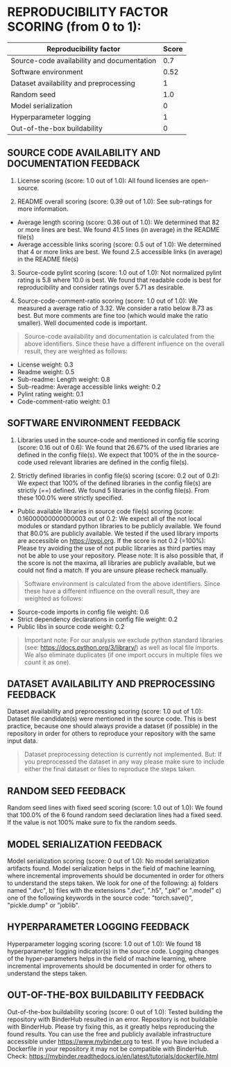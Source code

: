 # REPRODUCIBILITY FACTOR SCORING (from 0 to 1): 

| Reproducibility factor | Score |
| ----------- | ----------- |
| Source-code availability and documentation |  0.7 |
| Software environment |  0.52 |
| Dataset availability and preprocessing |  1 |
| Random seed |  1.0 |
| Model serialization |  0 |
| Hyperparameter logging |  1 |
| Out-of-the-box buildability |  0 |


## SOURCE CODE AVAILABILITY AND DOCUMENTATION FEEDBACK

1. License scoring (score: 1.0 out of 1.0): All found licenses are open-source.

2. README overall scoring (score: 0.39 out of 1.0): See sub-ratings for more information.

- Average length scoring (score: 0.36 out of 1.0): We determined that 82 or more lines are best. We found 41.5 lines (in average) in the README file(s)
- Average accessible links scoring (score: 0.5 out of 1.0): We determined that 4 or more links are best. We found 2.5 accessible links (in average) in the README file(s)
3. Source-code pylint scoring (score: 1.0 out of 1.0): Not normalized pylint rating is 5.8 where 10.0 is best. We found that readable code is best for reproducibility and consider ratings over 5.71 as desirable.

4. Source-code-comment-ratio scoring (score: 1.0 out of 1.0): We measured a average ratio of 3.32. We consider a ratio below 8.73 as best. But more comments are fine too (which would make the ratio smaller). Well documented code is important.

> Source-code availability and documentation is calculated from the above identifiers. Since these have a different influence on the overall result, they are weighted as follows:

- License weight: 0.3
- Readme weight: 0.5
- Sub-readme: Length weight: 0.8
- Sub-readme: Average accessible links weight: 0.2
- Pylint rating weight: 0.1
- Code-comment-ratio weight: 0.1


## SOFTWARE ENVIRONMENT FEEDBACK

1. Libraries used in the source-code and mentioned in config file scoring (score: 0.16 out of 0.6): We found that 26.67% of the used libraries are defined in the config file(s). We expect that 100% of the in the source-code used relevant libraries are defined in the config file(s).

2. Strictly defined libraries in config file(s) scoring (score: 0.2 out of 0.2): We expect that 100% of the defined libraries in the config file(s) are strictly (==) defined. We found 5 libraries in the config file(s). From these 100.0% were strictly specified.

- Public available libraries in source code file(s) scoring (score: 0.16000000000000003 out of 0.2: We expect all of the not local modules or standard python libraries to be publicly available. We found that 80.0% are publicly available. We tested if the used library imports are accessible on https://pypi.org. If the score is not 0.2 (=100%): Please try avoiding the use of not public libraries as third parties may not be able to use your repository. Please note: It is also possible that, if the score is not the maxima, all libraries are publicly available, but we could not find a match. If you are unsure please recheck manually.

> Software environment is calculated from the above identifiers. Since these have a different influence on the overall result, they are weighted as follows:
- Source-code imports in config file weight: 0.6
- Strict dependency declarations in config file weight: 0.2
- Public libs in source code weight: 0.2

> Important note: For our analysis we exclude python standard libraries (see: https://docs.python.org/3/library/) as well as local file imports. We also eliminate duplicates (if one import occurs in multiple files we count it as one).


## DATASET AVAILABILITY AND PREPROCESSING FEEDBACK

Dataset availability and preprocessing scoring (score: 1.0 out of 1.0): Dataset file candidate(s) were mentioned in the source code. This is best practice, because one should always provide a dataset (if possible) in the repository in order for others to reproduce your repository with the same input data.

> Dataset preprocessing detection is currently not implemented. But: If you preprocessed the dataset in any way please make sure to include either the final dataset or files to reproduce the steps taken.


## RANDOM SEED FEEDBACK

Random seed lines with fixed seed scoring (score: 1.0 out of 1.0): We found that 100.0% of the 6 found random seed declaration lines had a fixed seed. If the value is not 100% make sure to fix the random seeds.


## MODEL SERIALIZATION FEEDBACK

Model serialization scoring (score: 0 out of 1.0): No model serialization artifacts found. Model serialization helps in the field of machine learning, where incremental improvements should be documented in order for others to understand the steps taken. We look for one of the following: a) folders named ".dvc", b) files with the extensions ".dvc", ".h5", ".pkl" or ".model" c) one of the following keywords in the source code: "torch.save()", "pickle.dump" or "joblib".


## HYPERPARAMETER LOGGING FEEDBACK

Hyperparameter logging scoring (score: 1.0 out of 1.0): We found 18 hyperparameter logging indicator(s) in the source code.  Logging changes of the hyper-parameters helps in the field of machine learning, where incremental improvements should be documented in order for others to understand the steps taken.


## OUT-OF-THE-BOX BUILDABILITY FEEDBACK

Out-of-the-box buildability scoring (score: 0 out of 1.0): Tested building the repository with BinderHub resulted in an error. Repository is not buildable with BinderHub. Please try fixing this, as it greatly helps reproducing the found results. You can use the free and publicly available infrastructure accessible under https://www.mybinder.org to test. If you have included a Dockerfile in your repository it may not be compatible with BinderHub. Check: https://mybinder.readthedocs.io/en/latest/tutorials/dockerfile.html
